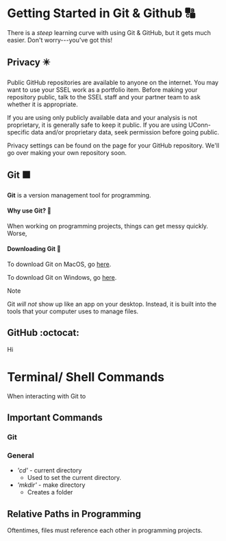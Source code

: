 # Getting Started in Git & Github :capital_abcd:

There is a *steep* learning curve with using Git & GitHub, but it gets much easier. Don't worry---you've got this!

## Privacy :eight_pointed_black_star:

Public GitHub repositories are available to anyone on the internet. You may want to use your SSEL work as a portfolio item. Before making your repository public, talk to the SSEL staff and your partner team to ask whether it is appropriate. 

If you are using only publicly available data and your analysis is not proprietary, it is generally safe to keep it public. If you are using UConn-specific data and/or proprietary data, seek permission before going public. 

Privacy settings can be found on the page for your GitHub repository. We'll go over making your own repository soon. 

## Git :orange_square:

**Git** is a version management tool for programming. 

#### Why use Git? :small_red_triangle_down:

When working on programming projects, things can get messy quickly. Worse, 

#### Downloading Git :beginner:

To download Git on MacOS, go [here](https://git-scm.com/downloads/mac).

To download Git on Windows, go [here](https://git-scm.com/downloads/win).

> [!NOTE]
> Git *will not* show up like an app on your desktop. Instead, it is built into the tools that your computer uses to manage files.

## GitHub :octocat:

Hi

# Terminal/ Shell Commands 

When interacting with Git to 

## Important Commands

### Git

### General

- *'cd'* - current directory
    - Used to set the current directory.
- *'mkdir'* - make directory
    - Creates a folder

## Relative Paths in Programming

Oftentimes, files must reference each other in programming projects. 
